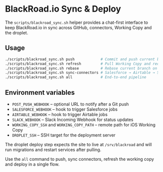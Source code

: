 # BlackRoad.io Sync & Deploy

The `scripts/blackroad_sync.sh` helper provides a chat-first interface to keep
BlackRoad.io in sync across GitHub, connectors, Working Copy and the droplet.

## Usage

```bash
./scripts/blackroad_sync.sh push            # Commit and push current branch
./scripts/blackroad_sync.sh refresh         # Pull Working Copy and redeploy
./scripts/blackroad_sync.sh rebase          # Rebase current branch on origin/main
./scripts/blackroad_sync.sh sync-connectors # Salesforce → Airtable → Slack
./scripts/blackroad_sync.sh all             # End-to-end pipeline
```

## Environment variables

- `POST_PUSH_WEBHOOK` – optional URL to notify after a Git push
- `SALESFORCE_WEBHOOK` – hook to trigger Salesforce jobs
- `AIRTABLE_WEBHOOK` – hook to trigger Airtable jobs
- `SLACK_WEBHOOK` – Slack Incoming Webhook for status updates
- `WORKING_COPY_SSH` and `WORKING_COPY_PATH` – remote path for iOS Working Copy
- `DROPLET_SSH` – SSH target for the deployment server

The droplet deploy step expects the site to live at `/srv/blackroad` and will
run migrations and restart services after pulling.

Use the `all` command to push, sync connectors, refresh the working copy and
deploy in a single flow.
